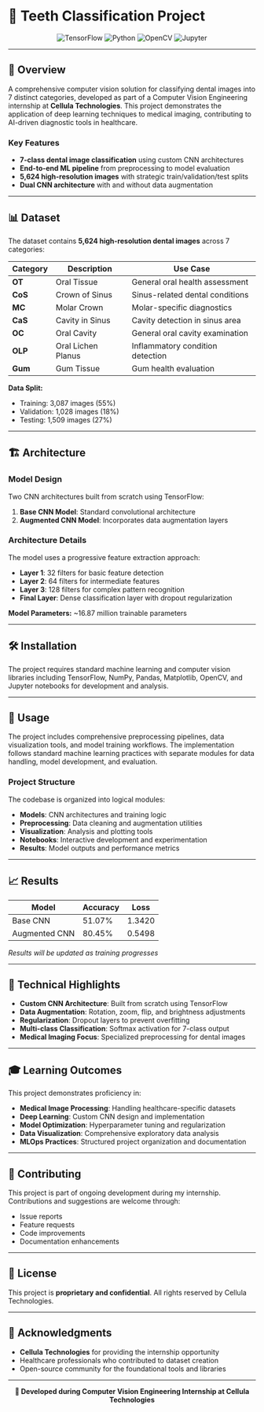 # 🦷 Teeth Classification Project

<div align="center">
  <img src="https://img.shields.io/badge/TensorFlow-FF6F00?style=for-the-badge&logo=tensorflow&logoColor=white" alt="TensorFlow">
  <img src="https://img.shields.io/badge/Python-3776AB?style=for-the-badge&logo=python&logoColor=white" alt="Python">
  <img src="https://img.shields.io/badge/OpenCV-27338e?style=for-the-badge&logo=OpenCV&logoColor=white" alt="OpenCV">
  <img src="https://img.shields.io/badge/Jupyter-F37626?style=for-the-badge&logo=Jupyter&logoColor=white" alt="Jupyter">
</div>

---

## 🎯 Overview

A comprehensive computer vision solution for classifying dental images into 7 distinct categories, developed as part of a Computer Vision Engineering internship at **Cellula Technologies**. This project demonstrates the application of deep learning techniques to medical imaging, contributing to AI-driven diagnostic tools in healthcare.

### Key Features
- **7-class dental image classification** using custom CNN architectures
- **End-to-end ML pipeline** from preprocessing to model evaluation
- **5,624 high-resolution images** with strategic train/validation/test splits
- **Dual CNN architecture** with and without data augmentation

---

## 📊 Dataset

The dataset contains **5,624 high-resolution dental images** across 7 categories:

| Category | Description | Use Case |
|----------|-------------|----------|
| **OT** | Oral Tissue | General oral health assessment |
| **CoS** | Crown of Sinus | Sinus-related dental conditions |
| **MC** | Molar Crown | Molar-specific diagnostics |
| **CaS** | Cavity in Sinus | Cavity detection in sinus area |
| **OC** | Oral Cavity | General oral cavity examination |
| **OLP** | Oral Lichen Planus | Inflammatory condition detection |
| **Gum** | Gum Tissue | Gum health evaluation |

**Data Split:**
- Training: 3,087 images (55%)
- Validation: 1,028 images (18%)
- Testing: 1,509 images (27%)

---

## 🏗️ Architecture

### Model Design
Two CNN architectures built from scratch using TensorFlow:

1. **Base CNN Model**: Standard convolutional architecture
2. **Augmented CNN Model**: Incorporates data augmentation layers

### Architecture Details
The model uses a progressive feature extraction approach:
- **Layer 1**: 32 filters for basic feature detection
- **Layer 2**: 64 filters for intermediate features  
- **Layer 3**: 128 filters for complex pattern recognition
- **Final Layer**: Dense classification layer with dropout regularization

**Model Parameters:** ~16.87 million trainable parameters

---

## 🛠️ Installation

The project requires standard machine learning and computer vision libraries including TensorFlow, NumPy, Pandas, Matplotlib, OpenCV, and Jupyter notebooks for development and analysis.

---

## 🚀 Usage

The project includes comprehensive preprocessing pipelines, data visualization tools, and model training workflows. The implementation follows standard machine learning practices with separate modules for data handling, model development, and evaluation.

### Project Structure
The codebase is organized into logical modules:
- **Models**: CNN architectures and training logic
- **Preprocessing**: Data cleaning and augmentation utilities  
- **Visualization**: Analysis and plotting tools
- **Notebooks**: Interactive development and experimentation
- **Results**: Model outputs and performance metrics

---

## 📈 Results

| Model | Accuracy | Loss |
|-------|----------|------|
| Base CNN | 51.07% | 1.3420
| Augmented CNN | 80.45% | 0.5498

*Results will be updated as training progresses*

---

## 🔬 Technical Highlights

- **Custom CNN Architecture**: Built from scratch using TensorFlow
- **Data Augmentation**: Rotation, zoom, flip, and brightness adjustments
- **Regularization**: Dropout layers to prevent overfitting
- **Multi-class Classification**: Softmax activation for 7-class output
- **Medical Imaging Focus**: Specialized preprocessing for dental images

---

## 🎓 Learning Outcomes

This project demonstrates proficiency in:
- **Medical Image Processing**: Handling healthcare-specific datasets
- **Deep Learning**: Custom CNN design and implementation
- **Model Optimization**: Hyperparameter tuning and regularization
- **Data Visualization**: Comprehensive exploratory data analysis
- **MLOps Practices**: Structured project organization and documentation

---

## 🤝 Contributing

This project is part of ongoing development during my internship. Contributions and suggestions are welcome through:
- Issue reports
- Feature requests
- Code improvements
- Documentation enhancements

---

## 📄 License

This project is **proprietary and confidential**. All rights reserved by Cellula Technologies.

---

## 🙏 Acknowledgments

- **Cellula Technologies** for providing the internship opportunity
- Healthcare professionals who contributed to dataset creation
- Open-source community for the foundational tools and libraries

---

<div align="center">
  <strong>🔬 Developed during Computer Vision Engineering Internship at Cellula Technologies</strong>
</div>
